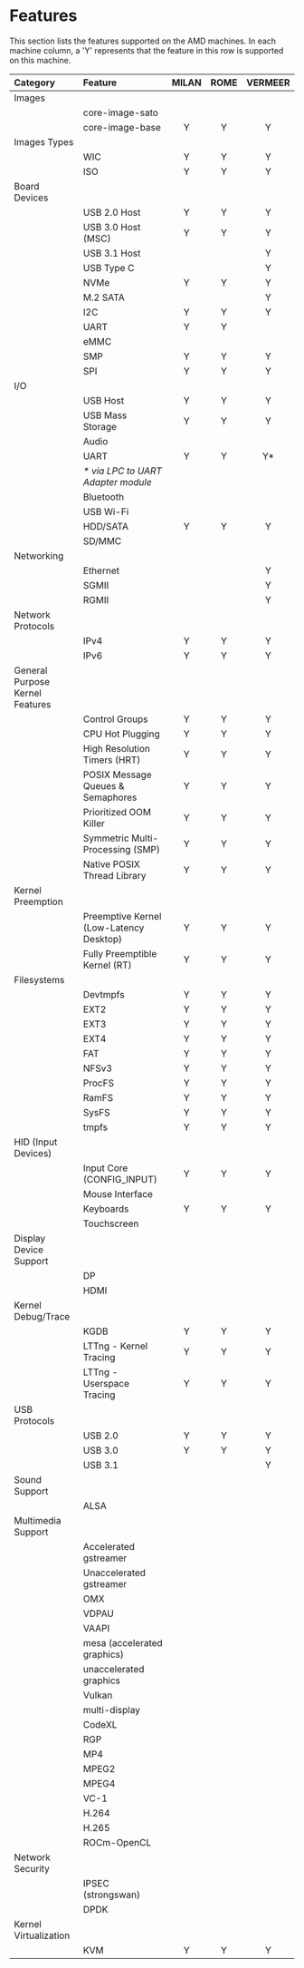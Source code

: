 # Features

This section lists the features supported on the AMD machines. In each
machine column, a 'Y' represents that the feature in this row is supported
on this machine.

| Category                        | Feature                                 | MILAN | ROME | VERMEER |
|:--------------------------------|:----------------------------------------|:-----:|:----:|:-------:|
| Images                          |                                         |       |      |         |
|                                 | core-image-sato                         |       |      |         |
|                                 | core-image-base                         | Y     | Y    | Y       |
| Images Types                    |                                         |       |      |         |
|                                 | WIC                                     | Y     | Y    | Y       |
|                                 | ISO                                     | Y     | Y    | Y       |
| Board Devices                   |                                         |       |      |         |
|                                 | USB 2.0 Host                            | Y     | Y    | Y       |
|                                 | USB 3.0 Host (MSC)                      | Y     | Y    | Y       |
|                                 | USB 3.1 Host                            |       |      | Y       |
|                                 | USB Type C                              |       |      | Y       |
|                                 | NVMe                                    | Y     | Y    | Y       |
|                                 | M.2 SATA                                |       |      | Y       |
|                                 | I2C                                     | Y     | Y    | Y       |
|                                 | UART                                    | Y     | Y    |         |
|                                 | eMMC                                    |       |      |         |
|                                 | SMP                                     | Y     | Y    | Y       |
|                                 | SPI                                     | Y     | Y    | Y       |
| I/O                             |                                         |       |      |         |
|                                 | USB Host                                | Y     | Y    | Y       |
|                                 | USB Mass Storage                        | Y     | Y    | Y       |
|                                 | Audio                                   |       |      |         |
|                                 | UART                                    | Y     | Y    | Y*      |
|                                 | _* via LPC to UART Adapter module_      |       |      |         |
|                                 | Bluetooth                               |       |      |         |
|                                 | USB Wi-Fi                               |       |      |         |
|                                 | HDD/SATA                                | Y     | Y    | Y       |
|                                 | SD/MMC                                  |       |      |         |
| Networking                      |                                         |       |      |         |
|                                 | Ethernet                                |       |      | Y       |
|                                 | SGMII                                   |       |      | Y       |
|                                 | RGMII                                   |       |      | Y       |
| Network Protocols               |                                         |       |      |         |
|                                 | IPv4                                    | Y     | Y    | Y       |
|                                 | IPv6                                    | Y     | Y    | Y       |
| General Purpose Kernel Features |                                         |       |      |         |
|                                 | Control Groups                          | Y     | Y    | Y       |
|                                 | CPU Hot Plugging                        | Y     | Y    | Y       |
|                                 | High Resolution Timers (HRT)            | Y     | Y    | Y       |
|                                 | POSIX Message Queues & Semaphores       | Y     | Y    | Y       |
|                                 | Prioritized OOM Killer                  | Y     | Y    | Y       |
|                                 | Symmetric Multi-Processing (SMP)        | Y     | Y    | Y       |
|                                 | Native POSIX Thread Library             | Y     | Y    | Y       |
| Kernel Preemption               |                                         |       |      |         |
|                                 | Preemptive Kernel (Low-Latency Desktop) | Y     | Y    | Y       |
|                                 | Fully Preemptible Kernel (RT)           | Y     | Y    | Y       |
| Filesystems                     |                                         |       |      |         |
|                                 | Devtmpfs                                | Y     | Y    | Y       |
|                                 | EXT2                                    | Y     | Y    | Y       |
|                                 | EXT3                                    | Y     | Y    | Y       |
|                                 | EXT4                                    | Y     | Y    | Y       |
|                                 | FAT                                     | Y     | Y    | Y       |
|                                 | NFSv3                                   | Y     | Y    | Y       |
|                                 | ProcFS                                  | Y     | Y    | Y       |
|                                 | RamFS                                   | Y     | Y    | Y       |
|                                 | SysFS                                   | Y     | Y    | Y       |
|                                 | tmpfs                                   | Y     | Y    | Y       |
| HID (Input Devices)             |                                         |       |      |         |
|                                 | Input Core (CONFIG_INPUT)               | Y     | Y    | Y       |
|                                 | Mouse Interface                         |       |      |         |
|                                 | Keyboards                               | Y     | Y    | Y       |
|                                 | Touchscreen                             |       |      |         |
| Display Device Support          |                                         |       |      |         |
|                                 | DP                                      |       |      |         |
|                                 | HDMI                                    |       |      |         |
| Kernel Debug/Trace              |                                         |       |      |         |
|                                 | KGDB                                    | Y     | Y    | Y       |
|                                 | LTTng - Kernel Tracing                  | Y     | Y    | Y       |
|                                 | LTTng - Userspace Tracing               | Y     | Y    | Y       |
| USB Protocols                   |                                         |       |      |         |
|                                 | USB 2.0                                 | Y     | Y    | Y       |
|                                 | USB 3.0                                 | Y     | Y    | Y       |
|                                 | USB 3.1                                 |       |      | Y       |
| Sound Support                   |                                         |       |      |         |
|                                 | ALSA                                    |       |      |         |
| Multimedia Support              |                                         |       |      |         |
|                                 | Accelerated gstreamer                   |       |      |         |
|                                 | Unaccelerated gstreamer                 |       |      |         |
|                                 | OMX                                     |       |      |         |
|                                 | VDPAU                                   |       |      |         |
|                                 | VAAPI                                   |       |      |         |
|                                 | mesa (accelerated graphics)             |       |      |         |
|                                 | unaccelerated graphics                  |       |      |         |
|                                 | Vulkan                                  |       |      |         |
|                                 | multi-display                           |       |      |         |
|                                 | CodeXL                                  |       |      |         |
|                                 | RGP                                     |       |      |         |
|                                 | MP4                                     |       |      |         |
|                                 | MPEG2                                   |       |      |         |
|                                 | MPEG4                                   |       |      |         |
|                                 | VC-1                                    |       |      |         |
|                                 | H.264                                   |       |      |         |
|                                 | H.265                                   |       |      |         |
|                                 | ROCm-OpenCL                             |       |      |         |
| Network Security                |                                         |       |      |         |
|                                 | IPSEC (strongswan)                      |       |      |         |
|                                 | DPDK                                    |       |      |         |
| Kernel Virtualization           |                                         |       |      |         |
|                                 | KVM                                     | Y     | Y    | Y       |
